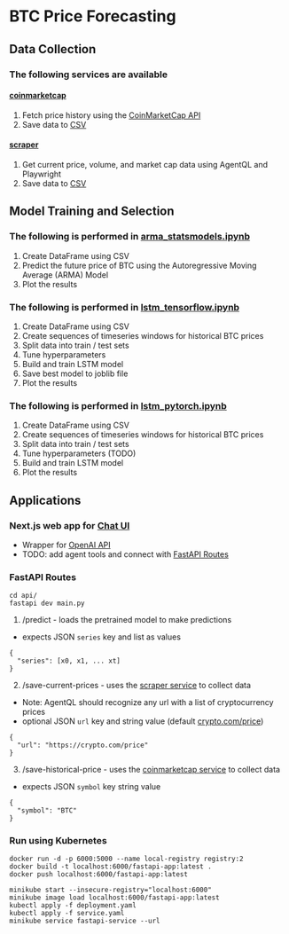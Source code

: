 # BTC Price Forecasting

## Data Collection
### The following services are available

#### [coinmarketcap](./services/coinmarketcap.py)

1. Fetch price history using the [CoinMarketCap API](https://coinmarketcap.com/api/)  
2. Save data to [CSV](./data/quotes_BTC.csv)

#### [scraper](./services/scraper.py)

1. Get current price, volume, and market cap data using AgentQL and Playwright  
2. Save data to [CSV](./data/price_data.csv)

## Model Training and Selection
### The following is performed in [arma_statsmodels.ipynb](./notebooks/arma_statsmodels.ipynb)

1. Create DataFrame using CSV  
2. Predict the future price of BTC using the Autoregressive Moving Average (ARMA) Model  
3. Plot the results

### The following is performed in [lstm_tensorflow.ipynb](./notebooks/lstm_tensorflow.ipynb)

1. Create DataFrame using CSV  
2. Create sequences of timeseries windows for historical BTC prices  
3. Split data into train / test sets  
4. Tune hyperparameters  
5. Build and train LSTM model  
6. Save best model to joblib file  
7. Plot the results

### The following is performed in [lstm_pytorch.ipynb](./notebooks/lstm_pytorch.ipynb)

1. Create DataFrame using CSV  
2. Create sequences of timeseries windows for historical BTC prices  
3. Split data into train / test sets  
4. Tune hyperparameters (TODO)  
5. Build and train LSTM model  
6. Plot the results

## Applications

### Next.js web app for [Chat UI](./web/README.md)
- Wrapper for [OpenAI API](https://platform.openai.com/docs/overview)  
- TODO: add agent tools and connect with [FastAPI Routes](#fastapi-routes)

### FastAPI Routes

```
cd api/
fastapi dev main.py
```

1. /predict - loads the pretrained model to make predictions  
- expects JSON `series` key and list as values
```
{
  "series": [x0, x1, ... xt]
}
```

2. /save-current-prices - uses the [scraper service](#scraper) to collect data  
- Note: AgentQL should recognize any url with a list of cryptocurrency prices
- optional JSON `url` key and string value (default [crypto.com/price](https://crypto.com/price))
```
{
  "url": "https://crypto.com/price"
}
```

3. /save-historical-price - uses the [coinmarketcap service](#coinmarketcap) to collect data  
- expects JSON `symbol` key string value
```
{
  "symbol": "BTC"
}
```

### Run using Kubernetes

```
docker run -d -p 6000:5000 --name local-registry registry:2
docker build -t localhost:6000/fastapi-app:latest .
docker push localhost:6000/fastapi-app:latest

minikube start --insecure-registry="localhost:6000"
minikube image load localhost:6000/fastapi-app:latest
kubectl apply -f deployment.yaml
kubectl apply -f service.yaml
minikube service fastapi-service --url
```